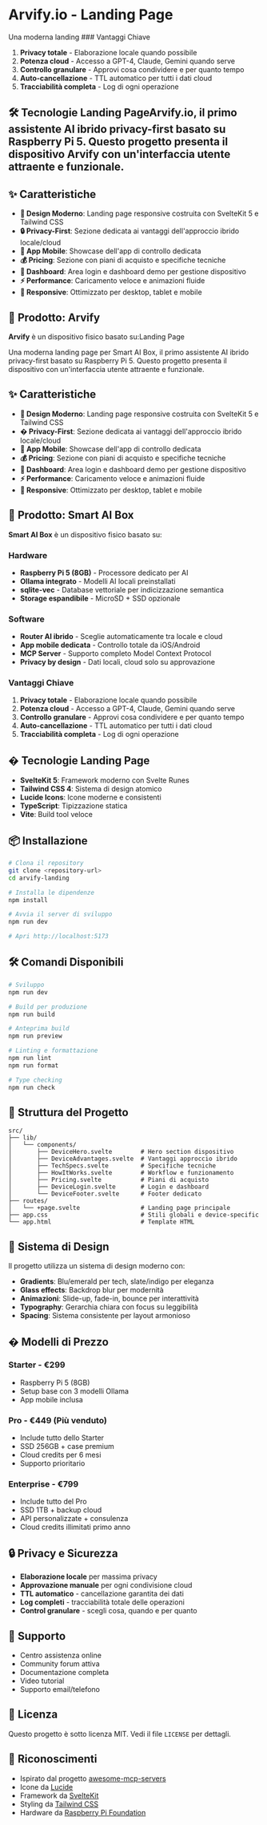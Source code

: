 # Arvify.io - Landing Page

Una moderna landing ### Vantaggi Chiave

1. **Privacy totale** - Elaborazione locale quando possibile
2. **Potenza cloud** - Accesso a GPT-4, Claude, Gemini quando serve
3. **Controllo granulare** - Approvi cosa condividere e per quanto tempo
4. **Auto-cancellazione** - TTL automatico per tutti i dati cloud
5. **Tracciabilità completa** - Log di ogni operazione

## 🛠️ Tecnologie Landing PageArvify.io, il primo assistente AI ibrido privacy-first basato su Raspberry Pi 5. Questo progetto presenta il dispositivo Arvify con un'interfaccia utente attraente e funzionale.

## ✨ Caratteristiche

- **🎨 Design Moderno**: Landing page responsive costruita con SvelteKit 5 e Tailwind CSS
- **🔒️ Privacy-First**: Sezione dedicata ai vantaggi dell'approccio ibrido locale/cloud
- **📱 App Mobile**: Showcase dell'app di controllo dedicata
- **💰 Pricing**: Sezione con piani di acquisto e specifiche tecniche
- **👤 Dashboard**: Area login e dashboard demo per gestione dispositivo
- **⚡ Performance**: Caricamento veloce e animazioni fluide
- **📱 Responsive**: Ottimizzato per desktop, tablet e mobile

## 🚀 Prodotto: Arvify

**Arvify** è un dispositivo fisico basato su:Landing Page

Una moderna landing page per Smart AI Box, il primo assistente AI ibrido privacy-first basato su Raspberry Pi 5. Questo progetto presenta il dispositivo con un'interfaccia utente attraente e funzionale.

## ✨ Caratteristiche

- **🎨 Design Moderno**: Landing page responsive costruita con SvelteKit 5 e Tailwind CSS
- **�️ Privacy-First**: Sezione dedicata ai vantaggi dell'approccio ibrido locale/cloud
- **📱 App Mobile**: Showcase dell'app di controllo dedicata
- **💰 Pricing**: Sezione con piani di acquisto e specifiche tecniche
- **👤 Dashboard**: Area login e dashboard demo per gestione dispositivo
- **⚡ Performance**: Caricamento veloce e animazioni fluide
- **📱 Responsive**: Ottimizzato per desktop, tablet e mobile

## 🚀 Prodotto: Smart AI Box

**Smart AI Box** è un dispositivo fisico basato su:

### Hardware

- **Raspberry Pi 5 (8GB)** - Processore dedicato per AI
- **Ollama integrato** - Modelli AI locali preinstallati
- **sqlite-vec** - Database vettoriale per indicizzazione semantica
- **Storage espandibile** - MicroSD + SSD opzionale

### Software

- **Router AI ibrido** - Sceglie automaticamente tra locale e cloud
- **App mobile dedicata** - Controllo totale da iOS/Android
- **MCP Server** - Supporto completo Model Context Protocol
- **Privacy by design** - Dati locali, cloud solo su approvazione

### Vantaggi Chiave

1. **Privacy totale** - Elaborazione locale quando possibile
2. **Potenza cloud** - Accesso a GPT-4, Claude, Gemini quando serve
3. **Controllo granulare** - Approvi cosa condividere e per quanto tempo
4. **Auto-cancellazione** - TTL automatico per tutti i dati cloud
5. **Tracciabilità completa** - Log di ogni operazione

## �️ Tecnologie Landing Page

- **SvelteKit 5**: Framework moderno con Svelte Runes
- **Tailwind CSS 4**: Sistema di design atomico
- **Lucide Icons**: Icone moderne e consistenti
- **TypeScript**: Tipizzazione statica
- **Vite**: Build tool veloce

## 📦 Installazione

```bash
# Clona il repository
git clone <repository-url>
cd arvify-landing

# Installa le dipendenze
npm install

# Avvia il server di sviluppo
npm run dev

# Apri http://localhost:5173
```

## 🛠️ Comandi Disponibili

```bash
# Sviluppo
npm run dev

# Build per produzione
npm run build

# Anteprima build
npm run preview

# Linting e formattazione
npm run lint
npm run format

# Type checking
npm run check
```

## 📁 Struttura del Progetto

```
src/
├── lib/
│   └── components/
│       ├── DeviceHero.svelte        # Hero section dispositivo
│       ├── DeviceAdvantages.svelte  # Vantaggi approccio ibrido
│       ├── TechSpecs.svelte         # Specifiche tecniche
│       ├── HowItWorks.svelte        # Workflow e funzionamento
│       ├── Pricing.svelte           # Piani di acquisto
│       ├── DeviceLogin.svelte       # Login e dashboard
│       └── DeviceFooter.svelte      # Footer dedicato
├── routes/
│   └── +page.svelte                 # Landing page principale
├── app.css                          # Stili globali e device-specific
└── app.html                         # Template HTML
```

## 🎨 Sistema di Design

Il progetto utilizza un sistema di design moderno con:

- **Gradients**: Blu/emerald per tech, slate/indigo per eleganza
- **Glass effects**: Backdrop blur per modernità
- **Animazioni**: Slide-up, fade-in, bounce per interattività
- **Typography**: Gerarchia chiara con focus su leggibilità
- **Spacing**: Sistema consistente per layout armonioso

## � Modelli di Prezzo

### Starter - €299

- Raspberry Pi 5 (8GB)
- Setup base con 3 modelli Ollama
- App mobile inclusa

### Pro - €449 (Più venduto)

- Include tutto dello Starter
- SSD 256GB + case premium
- Cloud credits per 6 mesi
- Supporto prioritario

### Enterprise - €799

- Include tutto del Pro
- SSD 1TB + backup cloud
- API personalizzate + consulenza
- Cloud credits illimitati primo anno

## 🔒 Privacy e Sicurezza

- **Elaborazione locale** per massima privacy
- **Approvazione manuale** per ogni condivisione cloud
- **TTL automatico** - cancellazione garantita dei dati
- **Log completi** - tracciabilità totale delle operazioni
- **Control granulare** - scegli cosa, quando e per quanto

## 🤝 Supporto

- Centro assistenza online
- Community forum attiva
- Documentazione completa
- Video tutorial
- Supporto email/telefono

## 📄 Licenza

Questo progetto è sotto licenza MIT. Vedi il file `LICENSE` per dettagli.

## 🙏 Riconoscimenti

- Ispirato dal progetto [awesome-mcp-servers](https://github.com/punkpeye/awesome-mcp-servers)
- Icone da [Lucide](https://lucide.dev/)
- Framework da [SvelteKit](https://kit.svelte.dev/)
- Styling da [Tailwind CSS](https://tailwindcss.com/)
- Hardware da [Raspberry Pi Foundation](https://www.raspberrypi.org/)
